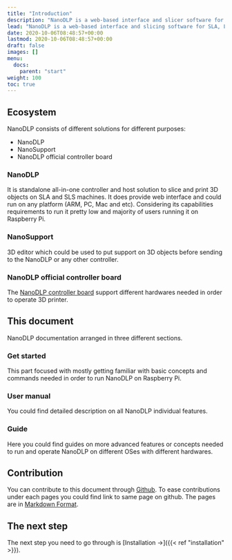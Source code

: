 ```yaml
---
title: "Introduction"
description: "NanoDLP is a web-based interface and slicer software for your SLA, LCD and DLP 3D printers that allows you to monitor and control your 3D printers."
lead: "NanoDLP is a web-based interface and slicing software for SLA, LCD, and DLP 3D printers. It allows you to monitor and control your 3D printers, and the goal of this document is to familiarize you with its usage and functionality."
date: 2020-10-06T08:48:57+00:00
lastmod: 2020-10-06T08:48:57+00:00
draft: false
images: []
menu:
  docs:
    parent: "start"
weight: 100
toc: true
---
```


## Ecosystem

NanoDLP consists of different solutions for different purposes:

* NanoDLP
* NanoSupport
* NanoDLP official controller board

### NanoDLP

It is standalone all-in-one controller and host solution to slice and print 3D objects on SLA and SLS machines. It does provide web interface and could run on any platform (ARM, PC, Mac and etc). Considering its capabilities requirements to run it pretty low and majority of users running it on Raspberry Pi.

### NanoSupport

3D editor which could be used to put support on 3D objects before sending to the NanoDLP or any other controller. 

### NanoDLP official controller board

The [NanoDLP controller board](https://www.nano3dtech.com/nanodlp-controller-board/) support different hardwares needed in order to operate 3D printer.

## This document

NanoDLP documentation arranged in three different sections.

### Get started

This part focused with mostly getting familiar with basic concepts and commands needed in order to run NanoDLP on Raspberry Pi.

### User manual

You could find detailed description on all NanoDLP individual features.

### Guide

Here you could find guides on more advanced features or concepts needed to run and operate NanoDLP on different OSes with different hardwares.

## Contribution

You can contribute to this document through [Github](https://github.com/nanodlp/docs/). To ease contributions under each pages you could find link to same page on github. The pages are in [Markdown Format](https://www.markdownguide.org/).

## The next step

The next step you need to go through is [Installation →]({{< ref "installation" >}}).
